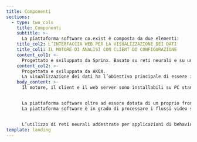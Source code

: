 ```yaml
---
title: Componenti
sections:
  - type: two_cols
    title: Componenti
    subtitle: >-
      La piattaforma software co.exist è composta da due elementi:      
    title_col2: L’INTERFACCIA WEB PER LA VISUALIZZAZIONE DEI DATI
    title_col1: IL MOTORE DI ANALISI CON CLIENT DI CONFIGURAZIONE
    content_col1: >-
      Progettato e sviluppato da Sprinx. Basato su reti neurali e su un'innovativa combinazione di due tecnologie, Deep Learning e 3D Object Tracking, che ne potenzia le performance.
    content_col2: >-
      Progettata e sviluppata da AKQA.
      La visualizzazione dei dati ha l’obiettivo principale di essere intuitiva ed utilizzabile sia da Desktop che in mobilità su dispositivi mobile.
    body_content: >-
      Il motore, il client e il web server sono installabili su PC standard (SO Linux Ubuntu e processore Intel Core i7-8559U o superiore a seconda del numero di telecamere da analizzare sul medesimo server), mentre il front-end di visualizzazione dei dati può essere consultato da qualsiasi browser PC e da dispositivi mobile.


      La piattaforma software oltre ad essere dotata di un proprio front-end, è facilmente inseribile in architetture di sistema più complesse, pubbliche e private, attraverso l’attivazione di protocolli di comunicazione standard (esempio: HTTP, TCP in formato Json, FTP, ModBus, OPC UA, OPC DA) o custom. Tale funzionalità rappresenta un valore aggiunto in quanto la soluzione offerta potrà essere facilmente integrata con altri sistemi già in essere o in fase di sviluppo.
      La piattaforma software è in grado di processare i flussi video standard RTSP/Onvif trasmessi dalle telecamere già installate presso il sito, riducendo drasticamente l’investimento necessario per l’acquisto e l’installazione di sensori di campo dedicati.


      L’utilizzo di reti neurali addestrate per applicazioni di behaviour analysis, basate su Intel® OpenVINO™, integrate con un approccio di tracciamento degli oggetti 3D, permette di essere particolarmente adattivi in impianti TVCC pre-esitenti garantendo buone performance anche in condizioni installative e ambientali non ottimali.
template: landing
---
```

